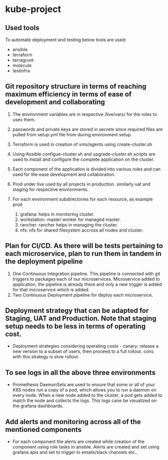 # kube-project

## Used tools

To automate deployment and testing below tools are used:

* ansible
* terraform
* terragrunt
* molecule
* testinfra

## Git repository structure in terms of reaching maximum efficiency in terms of ease of development and collaborating

1. The environment variables are in respective /live/vars/ for the roles to uses them.
2. passwords and private keys are stored in secrets since required files are pulled from setup.yml file from during environment setup.
3. Terraform is used in creation of vms/agents using create-cluster.sh 
4. Using Ansible configue-cluster.sh and upgrade-cluster.sh scripts are used to install and configure the complete application on the cluster.
5. Each component of the application is divided into various roles  and can used for the ease development and collaboration.
6. Prod under live used by all projects in production. similarly uat and staging for respective environments.
7. For each environment subdirectories for each resource, as example prod
      
     1. grafana: helps in monitoring cluster.
     2. workstation: master worker for managed master.
     3. rancher: rancher helps in managing the cluster.
     4. nfs: nfs for shared filesystem accross all nodes and cluster.

## Plan for CI/CD. As there will be tests pertaining to each microservice, plan to run them in tandem in the deployment pipeline

1. One Continuous Integration pipeline. This pipeline is connected with git triggers to packages each of our microservices. Microservice added to application, the pipeline is already there and only a new trigger is added for that microservice which is added.
2. Two Continuous Deployment pipeline for deploy each microservice.


## Deployment strategy that can be adapted for Staging, UAT and Production. Note that staging setup needs to be less in terms of operating cost.

* Deployment strategies considering operating costs - canary: release a new version to a subset of users, then proceed to a full rollout. cons with this strategy is slow rollout.

## To see logs in all the above three environments

* Promethesis DaemonSets are used to ensure that some or all of your K8S nodes run a copy of a pod, which allows you to run a daemon on every node. When a new node added to the cluster, a pod gets added to match the node and collects the logs. This logs cane be visualized on the grafana dashboards.

## Add alerts and monitoring across all of the mentioned components

* For each component the alerts are created while creation of the component using role tasks in ansible. Alerts are created and set using grafana apis and set to trigger to emails/slack channels etc.. 
